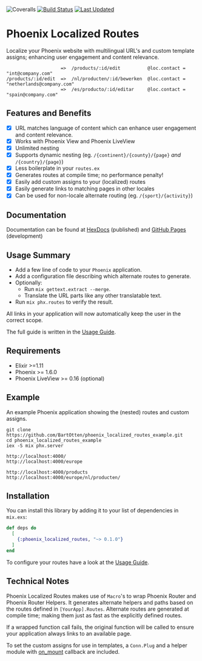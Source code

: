 ![Coveralls](https://img.shields.io/coveralls/github/BartOtten/phoenix_localized_routes)
[![Build Status](https://github.com/BartOtten/phoenix_localized_routes/actions/workflows/elixir.yml/badge.svg?event=push)](https://github.com/BartOtten/phoenix_localized_routes/actions/workflows/elixir.yml)
[![Last Updated](https://img.shields.io/github/last-commit/BartOtten/phoenix_localized_routes.svg)](https://github.com/BartOtten/phoenix_localized_routes/commits/main)

# Phoenix Localized Routes
Localize your Phoenix website with multilingual URL's and custom template assigns; enhancing 
user engagement and content relevance.
                            
                        =>  /products/:id/edit          @loc.contact = "int@company.com"
    /products/:id/edit  =>  /nl/producten/:id/bewerken  @loc.contact = "netherlands@company.com"
                        =>  /es/producto/:id/editar     @loc.contact = "spain@company.com"

## Features and Benefits
- [x]  URL matches language of content which can enhance user engagement and content
  relevance.
- [x]  Works with Phoenix View and Phoenix LiveView
- [x]  Unlimited nesting
- [x]  Supports dynamic nesting (eg. `/{continent}/{county}/{page}` *and* `/{country}/{page}`)
- [x]  Less boilerplate in your `routes.ex`
- [x]  Generates routes at compile time; no performance penalty!
- [x]  Easily add custom assigns to your (localized) routes
- [x]  Easily generate links to matching pages in other locales
- [x]  Can be used for non-locale alternate routing (eg. `/{sport}/{activity}`)

## Documentation
Documentation can be found at [HexDocs](https://hexdocs.pm/phoenix_localized_routes/) (published) and [GitHub Pages](https://bartotten.github.io/phoenix_localized_routes/) (development)

## Usage Summary
- Add a few line of code to your `Phoenix` application.
- Add a configuration file describing which alternate routes to generate.
- Optionally:
  - Run `mix gettext.extract --merge`.
  - Translate the URL parts like any other translatable text.
- Run `mix phx.routes` to verify the result.

All links in your application will now automatically keep the user in the correct scope.

The full guide is written in the [Usage Guide](USAGE.md).

## Requirements
- Elixir >=1.11
- Phoenix >= 1.6.0
- Phoenix LiveView >= 0.16 (optional)

## Example
An example Phoenix application showing the (nested) routes and custom assigns.

    git clone https://github.com/BartOtten/phoenix_localized_routes_example.git
    cd phoenix_localized_routes_example
    iex -S mix phx.server

    http://localhost:4000/
    http://localhost:4000/europe

    http://localhost:4000/products
    http://localhost:4000/europe/nl/producten/

## Installation

You can install this library by adding it to your list of dependencies in `mix.exs`:

```elixir
def deps do
  [
    {:phoenix_localized_routes, "~> 0.1.0"}
  ]
end
```

To configure your routes have a look at the [Usage Guide](USAGE.md).

## Technical Notes

Phoenix Localized Routes makes use of `Macro`'s to wrap Phoenix Router and Phoenix Router Helpers. It generates alternate helpers and paths based on the routes defined in `[YourApp].Routes`. Alternate routes are generated at compile time; making them just as fast as the explicitly defined routes.

If a wrapped function call fails, the original function will be called to ensure your application always links to an available page.

To set the custom assigns for use in templates, a `Conn.Plug` and a helper module with  [on_mount](https://hexdocs.pm/phoenix_live_view/Phoenix.LiveView.html#on_mount/1) callback are included.


